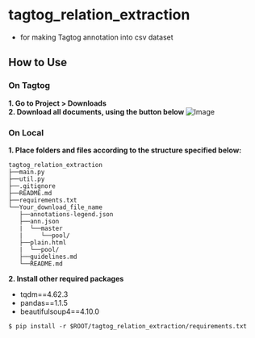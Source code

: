 # tagtog_relation_extraction
- for making Tagtog annotation into csv dataset

## How to Use
### On Tagtog
**1. Go to Project > Downloads** </br>
**2. Download all documents, using the button below**
![Image](https://i.imgur.com/dmruuVo.png)
### On Local
**1. Place folders and files according to the structure specified below:**
```
tagtog_relation_extraction
├──main.py
├──util.py
├──.gitignore
├──README.md
├──requirements.txt
└──Your_download_file_name
   ├──annotations-legend.json
   ├──ann.json
   |  └──master
   |     └──pool/
   ├──plain.html
   |  └──pool/
   ├──guidelines.md
   └──README.md
```
**2. Install other required packages**
  - tqdm==4.62.3
  - pandas==1.1.5
  - beautifulsoup4==4.10.0

```
$ pip install -r $ROOT/tagtog_relation_extraction/requirements.txt
```

